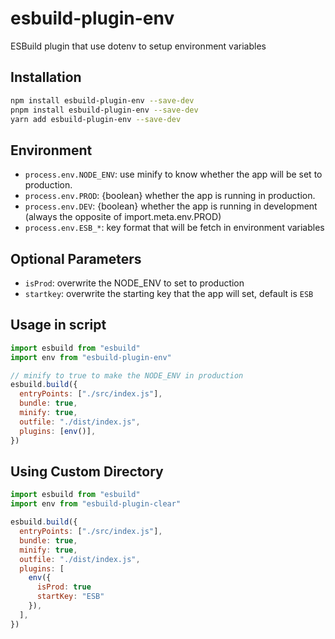 # esbuild-plugin-env

ESBuild plugin that use dotenv to setup environment variables

## Installation

```bash
npm install esbuild-plugin-env --save-dev
pnpm install esbuild-plugin-env --save-dev
yarn add esbuild-plugin-env --save-dev
```

## Environment

- `process.env.NODE_ENV`: use minify to know whether the app will be set to production.
- `process.env.PROD`: {boolean} whether the app is running in production.
- `process.env.DEV`: {boolean} whether the app is running in development (always the opposite of import.meta.env.PROD)
- `process.env.ESB_*`: key format that will be fetch in environment variables

## Optional Parameters

- `isProd`: overwrite the NODE_ENV to set to production
- `startkey`: overwrite the starting key that the app will set, default is `ESB`

## Usage in script

```javascript
import esbuild from "esbuild"
import env from "esbuild-plugin-env"

// minify to true to make the NODE_ENV in production
esbuild.build({
  entryPoints: ["./src/index.js"],
  bundle: true,
  minify: true,
  outfile: "./dist/index.js",
  plugins: [env()],
})
```

## Using Custom Directory

```javascript
import esbuild from "esbuild"
import env from "esbuild-plugin-clear"

esbuild.build({
  entryPoints: ["./src/index.js"],
  bundle: true,
  minify: true,
  outfile: "./dist/index.js",
  plugins: [
    env({
      isProd: true
      startKey: "ESB"
    }),
  ],
})
```
